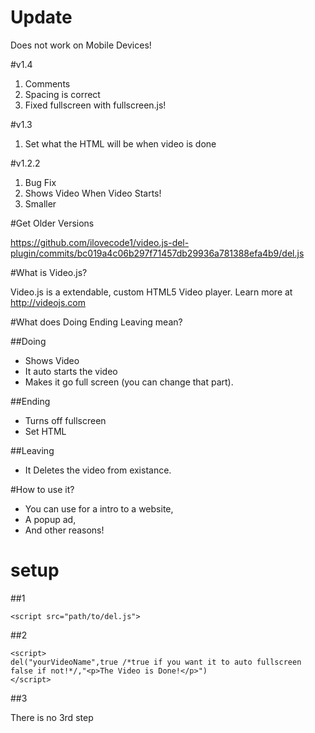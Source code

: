 # Update

Does not work on Mobile Devices!

#v1.4

1. Comments
2. Spacing is correct
3. Fixed fullscreen with fullscreen.js!

#v1.3

1. Set what the HTML will be when  video is done

#v1.2.2

1. Bug Fix
2. Shows Video When Video Starts!
3. Smaller

#Get Older Versions

https://github.com/ilovecode1/video.js-del-plugin/commits/bc019a4c06b297f71457db29936a781388efa4b9/del.js

#What is Video.js?

Video.js is a extendable, custom HTML5 Video player. Learn more at http://videojs.com

#What does Doing Ending Leaving mean?

##Doing

* Shows Video
* It auto starts the video
* Makes it go full screen (you can change that part).

##Ending

* Turns off fullscreen
* Set HTML

##Leaving

* It Deletes the video from existance.

#How to use it?

* You can use for a intro to a website,
* A popup ad,
* And other reasons!

# setup

##1

````
<script src="path/to/del.js">
````

##2

```
<script>
del("yourVideoName",true /*true if you want it to auto fullscreen false if not!*/,"<p>The Video is Done!</p>")
</script>
```

##3

There is no 3rd step

